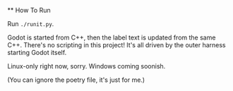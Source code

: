 ** How To Run

Run `./runit.py`.

Godot is started from C++, then the label text is updated from the same C++. There's no scripting in this project! It's all driven by the outer harness starting Godot itself.

Linux-only right now, sorry. Windows coming soonish.

(You can ignore the poetry file, it's just for me.)